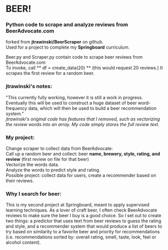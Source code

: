 # BEER!
### Python code to scrape and analyze reviews from BeerAdvocate.com  
forked from  **jtrawinski/BeerScraper** on github.  
Used for a project to complete my **Springboard** curriculum.  

Beer.py and Scraper.py contain code to scrape beer reviews from BeerAdvocate.com  
To invoke, call  ** df = create_data(20) **  (this would request 20 reviews.)  It scrapes the first review for a random beer.  

### jtrawinski's notes:
"This currently fully working, however it is still a work in progress. Eventually this will be used to construct a huge dataset of beer word-frequency data, which will then be used to build a beer recommendation system."  
*jtrawinski's original code has features that I removed, such as vectorizing the review words into an array.  My code simply stores the full review text.*  

### My project:
Change scraper to collect data from BeerAdvocate:  
Call up a random beer and collect: beer **name, brewery, style, rating, and review** (first review on file for that beer)  
Vectorize the words data.  
Analyze the words to predict style and rating.   
Possible project: collect data for users, create a recommender based on their reviews.  

### Why I search for beer:  
This is my second project at Springboard, meant to apply supervised learning techniques. 
As a lover of craft beer, I often check BeerAdvocate reviews to make sure the beer I buy is a good choice. So I set out to create two things: a predictor that uses text from beer reviews to guess the rating and style, and a recommender system that would produce a list of beers to try based on similarity to a favorite beer and priority for recommendations (i.e. recommendations sorted by: overall rating, smell, taste, look, feel or alcohol content).